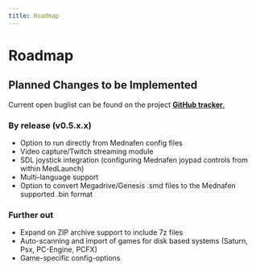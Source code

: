 ```yaml
---
title: Roadmap
---
```


# Roadmap
## Planned Changes to be Implemented

Current open buglist can be found on the project [**GitHub tracker**.](https://github.com/Asnivor/MedLaunch/issues)

### By release (v0.5.x.x)
* Option to run directly from Mednafen config files
* Video capture/Twitch streaming module
* SDL joystick integration (configuring Mednafen joypad controls from within MedLaunch)
* Multi-language support
* Option to convert Megadrive/Genesis .smd files to the Mednafen supported .bin format

### Further out
* Expand on ZIP archive support to include 7z files
* Auto-scanning and import of games for disk based systems (Saturn, Psx, PC-Engine, PCFX)
* Game-specific config-options

